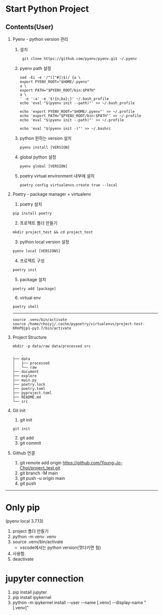 # Start Python Project
## Contents(User)
1. Pyenv - python version 관리 
    1. 설치
        ```
         git clone https://github.com/pyenv/pyenv.git ~/.pyenv
         ```
    2. pyenv path 설정
        ```
        sed -Ei -e '/^([^#]|$)/ {a \
        export PYENV_ROOT="$HOME/.pyenv"
        a \
        export PATH="$PYENV_ROOT/bin:$PATH"
        a \
        ' -e ':a' -e '$!{n;ba};}' ~/.bash_profile
        echo 'eval "$(pyenv init --path)"' >> ~/.bash_profile

        echo 'export PYENV_ROOT="$HOME/.pyenv"' >> ~/.profile
        echo 'export PATH="$PYENV_ROOT/bin:$PATH"' >> ~/.profile
        echo 'eval "$(pyenv init --path)"' >> ~/.profile

        echo 'eval "$(pyenv init -)"' >> ~/.bashrc
        ```
    3. python 원하는 version 설치
        ```
        pyenv install [VERSION]
        ```
    4. global python  설정
        ```
        pyenv global [VERSION]
        ```
    5. poetry virtual environment 내부에 설치
        ```
        poetry config virtualenvs.create true --local
        ```

2. Poetry - package manager + virtualenv
    1. poetry 설치
    ```
    pip install poetry
    ```
    2. 프로젝트 폴더 만들기
    ```
    mkdir project_test && cd project_test
    ```
    3. python local version 설정
    ```
    pyenv local [VERSIONS]
    ```
    4. 프로젝트 구성
    ```
    poetry init
    ```
    5. package 설치
    ```
    poetry add [package]
    ```
    6. virtual env 
    ```
    poetry shell
    ```
    -----
    ```
    source .venv/bin/activate
    source /home/choiyj/.cache/pypoetry/virtualenvs/project-test-KRnPQjp1-py3.7/bin/activate
    ```
3. Project Structure
    ```
    mkdir -p data/raw data/processed src
    ```

    ```
        .
    ├── data
    │   ├── processed
    │   └── raw
    ├── document
    ├── explore
    ├── main.py
    ├── poetry.lock
    ├── poetry.toml
    ├── pyproject.toml
    ├── README.md
    └── src
    ```
4. Git init
    1. git init
    ```
    git init
    ```
    2. git add
    3. git commit

5. Github 연결
    1. git remote add origin https://github.com/Young-Jo-Choi/project_test.git
    2. git branch -M main
    3. git push -u origin main
    4. git push

---
# Only pip
(pyenv local 3.7.13)
1. project 폴더 만들기
2. python -m venv .venv
3. source .venv/bin/activate 
    - vscode에서는 python version(껏다키면 됨)
4. 사용함.
5. deactivate

# jupyter connection
1. pip install jupyter
2. pip install ipykernel
3. python -m ipykernel install --user --name [.venv] --display-name "[.venv]"
